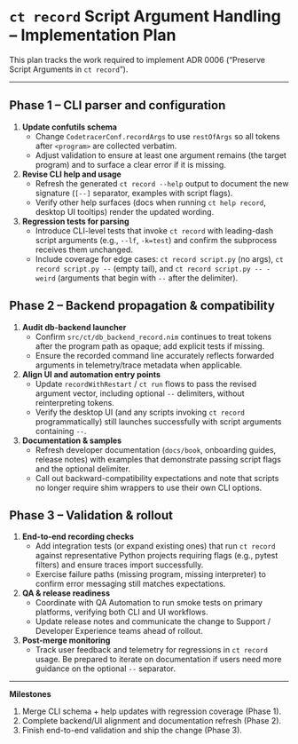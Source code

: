# `ct record` Script Argument Handling – Implementation Plan

This plan tracks the work required to implement ADR 0006 (“Preserve Script Arguments in `ct record`”).

---

## Phase 1 – CLI parser and configuration

1. **Update confutils schema**
   - Change `CodetracerConf.recordArgs` to use `restOfArgs` so all tokens after `<program>` are collected verbatim.
   - Adjust validation to ensure at least one argument remains (the target program) and to surface a clear error if it is missing.
2. **Revise CLI help and usage**
   - Refresh the generated `ct record --help` output to document the new signature (`[--]` separator, examples with script flags).
   - Verify other help surfaces (docs when running `ct help record`, desktop UI tooltips) render the updated wording.
3. **Regression tests for parsing**
   - Introduce CLI-level tests that invoke `ct record` with leading-dash script arguments (e.g., `--lf`, `-k=test`) and confirm the subprocess receives them unchanged.
   - Include coverage for edge cases: `ct record script.py` (no args), `ct record script.py --` (empty tail), and `ct record script.py -- -weird` (arguments that begin with `--` after the delimiter).

## Phase 2 – Backend propagation & compatibility

1. **Audit db-backend launcher**
   - Confirm `src/ct/db_backend_record.nim` continues to treat tokens after the program path as opaque; add explicit tests if missing.
   - Ensure the recorded command line accurately reflects forwarded arguments in telemetry/trace metadata when applicable.
2. **Align UI and automation entry points**
   - Update `recordWithRestart` / `ct run` flows to pass the revised argument vector, including optional `--` delimiters, without reinterpreting tokens.
   - Verify the desktop UI (and any scripts invoking `ct record` programmatically) still launches successfully with script arguments containing `--`.
3. **Documentation & samples**
   - Refresh developer documentation (`docs/book`, onboarding guides, release notes) with examples that demonstrate passing script flags and the optional delimiter.
   - Call out backward-compatibility expectations and note that scripts no longer require shim wrappers to use their own CLI options.

## Phase 3 – Validation & rollout

1. **End-to-end recording checks**
   - Add integration tests (or expand existing ones) that run `ct record` against representative Python projects requiring flags (e.g., pytest filters) and ensure traces import successfully.
   - Exercise failure paths (missing program, missing interpreter) to confirm error messaging still matches expectations.
2. **QA & release readiness**
   - Coordinate with QA Automation to run smoke tests on primary platforms, verifying both CLI and UI workflows.
   - Update release notes and communicate the change to Support / Developer Experience teams ahead of rollout.
3. **Post-merge monitoring**
   - Track user feedback and telemetry for regressions in `ct record` usage. Be prepared to iterate on documentation if users need more guidance on the optional `--` separator.

---

**Milestones**
1. Merge CLI schema + help updates with regression coverage (Phase 1).
2. Complete backend/UI alignment and documentation refresh (Phase 2).
3. Finish end-to-end validation and ship the change (Phase 3).
